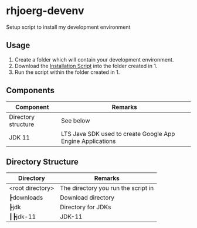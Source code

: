 # rhjoerg-devenv
Setup script to install my development environment

## Usage

1. Create a folder which will contain your development environment.
2. Download the [Installation Script](https://github.com/rhjoerg/rhjoerg-devenv/releases/download/latest/rhjoerg-devenv.ps1) into the folder created in 1.
3. Run the script within the folder created in 1.

## Components

Component | Remarks
--- | ---
Directory structure | See below
JDK 11 | LTS Java SDK used to create Google App Engine Applications

## Directory Structure

Directory | Remarks
--- | ---
&lt;root directory&gt; | The directory you run the script in
&#x2523;downloads | Download directory
&#x2523;jdk | Directory for JDKs
&#x2503;&#x2523;jdk-11 | JDK-11
